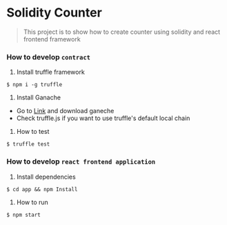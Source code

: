 # Solidity Counter

> This project is to show how to create counter using solidity and react frontend framework

### How to develop `contract`

1. Install truffle framework
  ```
  $ npm i -g truffle
  ```
1. Install Ganache
  - Go to [Link](`https://truffleframework.com/ganache`) and download ganeche
  - Check truffle.js if you want to use truffle's default local chain
1. How to test
  ```
  $ truffle test
  ```

### How to develop `react frontend application`

1. Install dependencies
  ```
  $ cd app && npm Install
  ```
1. How to run
  ```
  $ npm start
  ```
